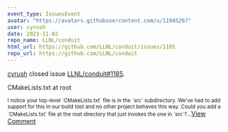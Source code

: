 ```yaml
---
event_type: IssuesEvent
avatar: "https://avatars.githubusercontent.com/u/1194526?"
user: cyrush
date: 2023-11-02
repo_name: LLNL/conduit
html_url: https://github.com/LLNL/conduit/issues/1185
repo_url: https://github.com/LLNL/conduit
---
```


<a href='https://github.com/cyrush' target='_blank'>cyrush</a> closed issue <a href='https://github.com/LLNL/conduit/issues/1185' target='_blank'>LLNL/conduit#1185</a>.

<p>CMakeLists.txt at root</p><small>I notice your top-level `CMakeLists.txt` file is in the `src` subdirectory. We've had to add support for this in our build tool and no other project behaves this way. Could you add a `CMakeLists.txt` file at the root directory that just invokes the one in `src`?...</small><a href='https://github.com/LLNL/conduit/issues/1185' target='_blank'>View Comment</a>